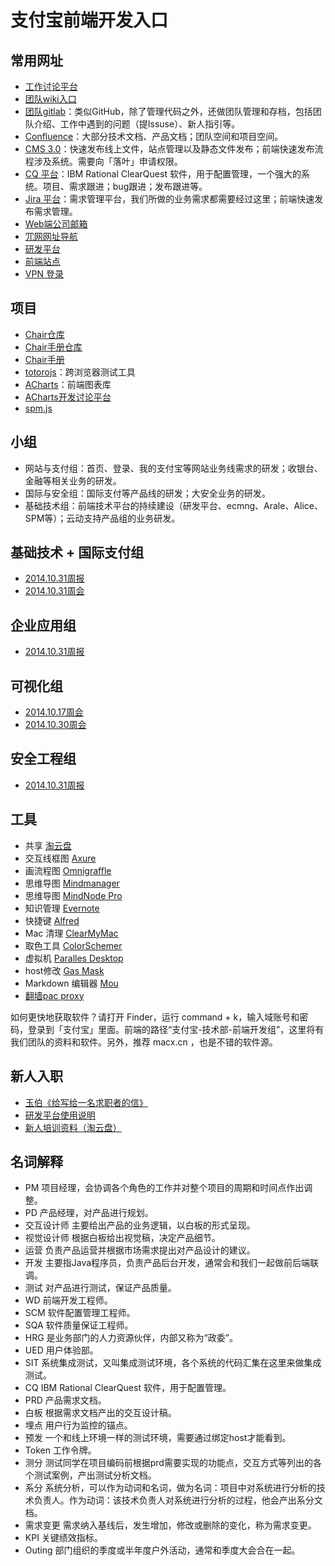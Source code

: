 # 支付宝前端开发入口

## 常用网址
- [工作讨论平台](http://gitlab.alibaba-inc.com/alipay/x)
- [团队wiki入口](http://gitlab.alibaba-inc.com/alipay/x/wikis/home)
- [团队gitlab](http://gitlab.alibaba-inc.com/)：类似GitHub，除了管理代码之外，还做团队管理和存档，包括团队介绍、工作中遇到的问题（提Issuse）、新人指引等。
- [Confluence](http://doc.alipay.net/)：大部分技术文档、产品文档；团队空间和项目空间。
- [CMS 3.0](https://ecmng.alipay.com/manage.htm)：快速发布线上文件，站点管理以及静态文件发布；前端快速发布流程涉及系统。需要向「落叶」申请权限。
- [CQ 平台](http://cmweb217.alipay.net/cqweb/#)：IBM Rational ClearQuest 软件，用于配置管理，一个强大的系统。项目、需求跟进；bug跟进；发布跟进等。
- [Jira 平台](https://jira.alipay.net:8443/secure/Dashboard.jspa)：需求管理平台，我们所做的业务需求都需要经过这里；前端快速发布需求管理。
- [Web端公司邮箱](https://webmail.alibaba-inc.com)
- [⺴网网址导航](http://alipay.im)
- [研发平台](http://x.alipay.net/)
- [前端站点](http://site.alipay.im)
- [VPN 登录](https://vpn.alibaba-inc.com/+CSCOE+/logon.html)

## 项目

- [Chair仓库](http://gitlab.alibaba-inc.com/chair/chair/issues)
- [Chair手册仓库](http://gitlab.alibaba-inc.com/chair/chair-handbook/tree/master)
- [Chair手册](http://groups.alidemo.cn/chair/chair-handbook/book/index.html)
- [totorojs](https://github.com/totorojs/totoro)：跨浏览器测试工具
- [ACharts](http://acharts.github.io/)：前端图表库
- [ACharts开发讨论平台](http://gitlab.alibaba-inc.com/groups/acharts)
- [spm.js](http://spmjs.io/)
 
## 小组

- 网站与支付组：首页、登录、我的支付宝等网站业务线需求的研发；收银台、金融等相关业务的研发。
- 国际与安全组：国际支付等产品线的研发；大安全业务的研发。
- 基础技术组：前端技术平台的持续建设（研发平台、ecmng、Arale、Alice、SPM等）；云动支持产品组的业务研发。

## 基础技术 + 国际支付组

- [2014.10.31周报](http://gitlab.alibaba-inc.com/alipay/x/issues/937)
- [2014.10.31周会](http://gitlab.alibaba-inc.com/alipay/x/issues/928) 

## 企业应用组

- [2014.10.31周报](http://gitlab.alibaba-inc.com/alipay/x/issues/933)

## 可视化组

- [2014.10.17周会](http://gitlab.alibaba-inc.com/acharts/work/issues/16) 
- [2014.10.30周会](http://gitlab.alibaba-inc.com/acharts/work/issues/18)

## 安全工程组

- [2014.10.31周报](http://gitlab.alibaba-inc.com/alipay/x/issues/936)

## 工具
- 共享	[淘云盘](http://yunpan.alibaba-inc.com/login.htm)
- 交互线框图	[Axure](http://www.axure.com/)
- 画流程图	[Omnigraffle](http://www.omnigroup.com/omnigraffle)
- 思维导图	[Mindmanager](http://www.mindjet.com/mindmanager/)
- 思维导图	[MindNode Pro](http://mindnode.com/)
- 知识管理	[Evernote](https://www.evernote.com/)
- 快捷键	[Alfred](http://www.alfredapp.com/)
- Mac 清理	[ClearMyMac](http://macpaw.com/cleanmymac)
- 取色工具	[ColorSchemer](http://www.colorschemer.com/)
- 虚拟机	[Paralles Desktop](http://www.parallels.com/cn/products/desktop/)
- host修改	[Gas Mask](https://www.macupdate.com/app/mac/29949/gas-mask)
- Markdown 编辑器	[Mou](http://mouapp.com/)
- [翻墙pac proxy](http://gitlab.alibaba-inc.com/alipay/x/wikis/pac-proxy)

如何更快地获取软件？请打开 Finder，运行 command + k，输入域账号和密码，登录到「支付宝」里面。前端的路径“支付宝-技术部-前端开发组”，这里将有我们团队的资料和软件。另外，推荐 macx.cn ，也是不错的软件源。

## 新人入职

- [玉伯《给写给一名求职者的信》](https://github.com/lifesinger/lifesinger.github.com/issues/194)
- [研发平台使用说明](http://doc.alipay.net/pages/viewpage.action?pageId=37391826)
- [新人培训资料（淘云盘）](http://yunpan.alibaba-inc.com/group/523405#/2014.4%E6%96%B0%E4%BA%BA%E5%9F%B9%E8%AE%AD)

## 名词解释

- PM	项目经理，会协调各个角色的工作并对整个项目的周期和时间点作出调整。
- PD	产品经理，对产品进行规划。
- 交互设计师	主要给出产品的业务逻辑，以白板的形式呈现。
- 视觉设计师	根据白板给出视觉稿，决定产品细节。
- 运营	负责产品运营并根据市场需求提出对产品设计的建议。
- 开发	主要指Java程序员，负责产品后台开发，通常会和我们一起做前后端联调。
- 测试	对产品进行测试，保证产品质量。
- WD	前端开发工程师。
- SCM	软件配置管理工程师。
- SQA	软件质量保证工程师。
- HRG	是业务部门的人力资源伙伴，内部又称为“政委”。
- UED	用户体验部。
- SIT	系统集成测试，又叫集成测试环境，各个系统的代码汇集在这里来做集成测试。
- CQ	IBM Rational ClearQuest 软件，用于配置管理。
- PRD	产品需求文档。
- 白板	根据需求文档产出的交互设计稿。
- 埋点	用户行为监控的锚点。
- 预发	一个和线上环境一样的测试环境，需要通过绑定host才能看到。
- Token	工作令牌。
- 测分	测试同学在项目编码前根据prd需要实现的功能点，交互方式等列出的各个测试案例，产出测试分析文档。
- 系分	系统分析，可以作为动词和名词，做为名词：项目中对系统进行分析的技术负责人。作为动词：该技术负责人对系统进行分析的过程，他会产出系分文档。
- 需求变更	需求纳入基线后，发生增加，修改或删除的变化，称为需求变更。
- KPI	关键绩效指标。
- Outing	部门组织的季度或半年度户外活动，通常和季度大会合在一起。
